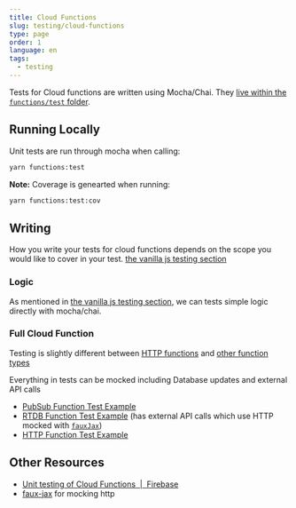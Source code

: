 ```yaml
---
title: Cloud Functions
slug: testing/cloud-functions
type: page
order: 1
language: en
tags:
  - testing
---
```


Tests for Cloud functions are written using Mocha/Chai. They [live within the `functions/test` folder](https://github.com/prescottprue/fireadmin/tree/master/functions/test).

## Running Locally

Unit tests are run through mocha when calling:

```bash
yarn functions:test
```

**Note:** Coverage is genearted when running:

```bash
yarn functions:test:cov
```

## Writing

How you write your tests for cloud functions depends on the scope you would like to cover in your test.
[the vanilla js testing section](/images/FiradminLogo.png)

### Logic

As mentioned in [the vanilla js testing section](/testing/vanilla-js), we can tests simple logic directly with mocha/chai.

### Full Cloud Function

Testing is slightly different between [HTTP functions](https://firebase.google.com/docs/functions/unit-testing#testing_http_functions) and [other function types](https://firebase.google.com/docs/functions/unit-testing#testing_background_non-http_functions)

Everything in tests can be mocked including Database updates and external API calls

- [PubSub Function Test Example](https://github.com/prescottprue/fireadmin/blob/master/functions/test/unit/sendFcm.spec.js)
- [RTDB Function Test Example](https://github.com/prescottprue/fireadmin/blob/master/functions/test/unit/callGoogleApi.spec.js) (has external API calls which use HTTP mocked with [`fauxJax`][faux-jax-url])
- [HTTP Function Test Example](https://github.com/prescottprue/fireadmin/blob/master/functions/test/unit/version.spec.js)

## Other Resources

- [Unit testing of Cloud Functions  |  Firebase](https://firebase.google.com/docs/functions/unit-testing)
- [faux-jax][faux-jax-url] for mocking http

[faux-jax-url]: https://github.com/algolia/faux-jax
